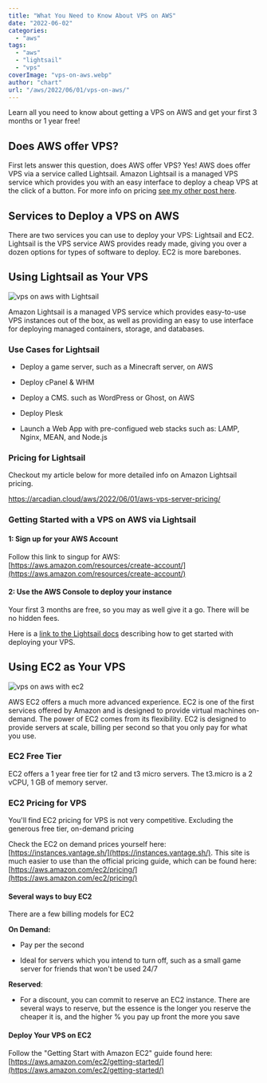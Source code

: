 ```yaml
---
title: "What You Need to Know About VPS on AWS"
date: "2022-06-02"
categories: 
  - "aws"
tags: 
  - "aws"
  - "lightsail"
  - "vps"
coverImage: "vps-on-aws.webp"
author: "chart"
url: "/aws/2022/06/01/vps-on-aws/"
---
```


Learn all you need to know about getting a VPS on AWS and get your first 3 months or 1 year free!

## Does AWS offer VPS?

First lets answer this question, does AWS offer VPS? Yes! AWS does offer VPS via a service called Lightsail. Amazon Lightsail is a managed VPS service which provides you with an easy interface to deploy a cheap VPS at the click of a button. For more info on pricing [see my other post here](https://arcadian.cloud/aws/2022/06/01/aws-vps-server-pricing/).

## Services to Deploy a VPS on AWS

There are two services you can use to deploy your VPS: Lightsail and EC2. Lightsail is the VPS service AWS provides ready made, giving you over a dozen options for types of software to deploy. EC2 is more barebones.

## Using Lightsail as Your VPS

![vps on aws with Lightsail](/images/lightsail-300x109.png)

Amazon Lightsail is a managed VPS service which provides easy-to-use VPS instances out of the box, as well as providing an easy to use interface for deploying managed containers, storage, and databases.

### Use Cases for Lightsail

- Deploy a game server, such as a Minecraft server, on AWS

- Deploy cPanel & WHM

- Deploy a CMS. such as WordPress or Ghost, on AWS

- Deploy Plesk

- Launch a Web App with pre-configued web stacks such as: LAMP, Nginx, MEAN, and Node.js

### Pricing for Lightsail

Checkout my article below for more detailed info on Amazon Lightsail pricing.

https://arcadian.cloud/aws/2022/06/01/aws-vps-server-pricing/

### Getting Started with a VPS on AWS via Lightsail

#### 1: Sign up for your AWS Account

Follow this link to singup for AWS: [https://aws.amazon.com/resources/create-account/](https://aws.amazon.com/resources/create-account/)

#### 2: Use the AWS Console to deploy your instance

Your first 3 months are free, so you may as well give it a go. There will be no hidden fees.

Here is a [link to the Lightsail docs](https://lightsail.aws.amazon.com/ls/docs/en_us/articles/understanding-instances-virtual-private-servers-in-amazon-lightsail) describing how to get started with deploying your VPS.

## Using EC2 as Your VPS

![vps on aws with ec2](/images/aws-ec2_logo_small.jpg)

AWS EC2 offers a much more advanced experience. EC2 is one of the first services offered by Amazon and is designed to provide virtual machines on-demand. The power of EC2 comes from its flexibility. EC2 is designed to provide servers at scale, billing per second so that you only pay for what you use.

### EC2 Free Tier

EC2 offers a 1 year free tier for t2 and t3 micro servers. The t3.micro is a 2 vCPU, 1 GB of memory server.

### EC2 Pricing for VPS

You'll find EC2 pricing for VPS is not very competitive. Excluding the generous free tier, on-demand pricing

Check the EC2 on demand prices yourself here: [https://instances.vantage.sh/](https://instances.vantage.sh/). This site is much easier to use than the official pricing guide, which can be found here: [https://aws.amazon.com/ec2/pricing/](https://aws.amazon.com/ec2/pricing/)

#### Several ways to buy EC2

There are a few billing models for EC2

**On Demand:**

- Pay per the second

- Ideal for servers which you intend to turn off, such as a small game server for friends that won't be used 24/7

**Reserved**:

- For a discount, you can commit to reserve an EC2 instance. There are several ways to reserve, but the essence is the longer you reserve the cheaper it is, and the higher % you pay up front the more you save

#### Deploy Your VPS on EC2

Follow the "Getting Start with Amazon EC2" guide found here: [https://aws.amazon.com/ec2/getting-started/](https://aws.amazon.com/ec2/getting-started/)
